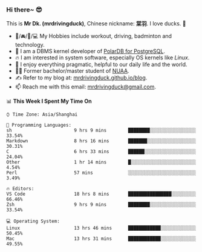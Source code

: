 ### Hi there~ 😎

This is **Mr Dk. (mrdrivingduck)**, Chinese nickname: **棠羽**. I love ducks. 🦆

- 💪/🚘/🏸/💻 My Hobbies include workout, driving, badminton and technology.
- 🍊 I am a DBMS kernel developer of [PolarDB for PostgreSQL](https://github.com/ApsaraDB/PolarDB-for-PostgreSQL).
- 🔥 I am interested in system software, especially OS kernels like *Linux*.
- 🔧 I enjoy everything pragmatic, helpful to our daily life and the world.
- 👨‍🎓 Former bachelor/master student of [NUAA](https://en.wikipedia.org/wiki/Nanjing_University_of_Aeronautics_and_Astronautics).
- ✍ Refer to my blog at: [mrdrivingduck.github.io/blog](https://www.mrdrivingduck.cn/blog/#/).
- 📫 Reach me with this email: [mrdrivingduck@gmail.com](mailto:mrdrivingduck@gmail.com).

<!--START_SECTION:waka-->
📊 **This Week I Spent My Time On** 

```text
⌚︎ Time Zone: Asia/Shanghai

💬 Programming Languages: 
sh                       9 hrs 9 mins        ████████░░░░░░░░░░░░░░░░░   33.54% 
Markdown                 8 hrs 16 mins       ███████░░░░░░░░░░░░░░░░░░   30.31% 
C                        6 hrs 33 mins       ██████░░░░░░░░░░░░░░░░░░░   24.04% 
Other                    1 hr 14 mins        █░░░░░░░░░░░░░░░░░░░░░░░░   4.54% 
Perl                     57 mins             ░░░░░░░░░░░░░░░░░░░░░░░░░   3.49%

🔥 Editors: 
VS Code                  18 hrs 8 mins       ████████████████░░░░░░░░░   66.46% 
Zsh                      9 hrs 9 mins        ████████░░░░░░░░░░░░░░░░░   33.54%

💻 Operating System: 
Linux                    13 hrs 46 mins      ████████████░░░░░░░░░░░░░   50.45% 
Mac                      13 hrs 31 mins      ████████████░░░░░░░░░░░░░   49.55%

```


<!--END_SECTION:waka-->

<!-- ![Mr Dk.'s GitHub Stats](https://github-readme-stats.vercel.app/api?username=mrdrivingduck&count_private&show_icons=true&theme=buefy) -->

<!-- ![Most Used Languages](https://github-readme-stats.vercel.app/api/top-langs/?username=mrdrivingduck&exclude_repo=mips32-CPU,snort-tcp-socket&theme=buefy&layout=compact&langs_count=10) -->


<!--
**mrdrivingduck/mrdrivingduck** is a ✨ _special_ ✨ repository because its `README.md` (this file) appears on your GitHub profile.

Here are some ideas to get you started:

- 🔭 I’m currently working on ...
- 🌱 I’m currently learning ...
- 👯 I’m looking to collaborate on ...
- 🤔 I’m looking for help with ...
- 💬 Ask me about ...
- 📫 How to reach me: ...
- 😄 Pronouns: ...
- ⚡ Fun fact: ...
-->
